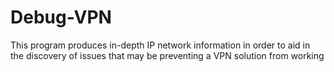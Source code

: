 # Debug-VPN
This program produces in-depth IP network information in order to aid in the discovery of issues that may be preventing a VPN solution from working
